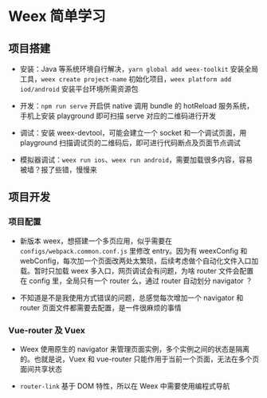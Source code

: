 # Weex 简单学习

## 项目搭建

+ 安装：Java 等系统环境自行解决，`yarn global add weex-toolkit` 安装全局工具，`weex create project-name` 初始化项目，`weex platform add iod/android` 安装平台环境所需资源包

+ 开发：`npm run serve` 开启供 native 调用 bundle 的 hotReload 服务系统，手机上安装 playground 即可扫描 serve 对应的二维码进行开发

+ 调试：安装 weex-devtool，可能会建立一个 socket 和一个调试页面，用 playground 扫描调试页的二维码后，即可进行代码断点及页面节点调试

+ 模拟器调试：`weex run ios`、`weex run android`，需要加载很多内容，容易被墙？报了些错，慢慢来

## 项目开发

### 项目配置

+ 新版本 weex，想搭建一个多页应用，似乎需要在 `configs/webpack.common.conf.js` 里修改 entry。因为有 weexConfig 和 webConfig，每次加一个页面改两处太繁琐，后续考虑做个自动化文件入口加载。暂时只加载 weex 多入口，网页调试会有问题，为啥 router 文件会配置在 config 里，全局只有一个 router 么，通过 router 自动划分 navigator ？

+ 不知道是不是我使用方式错误的问题，总感觉每次增加一个 navigator 和 router 页面文件都需要去配置，是一件很麻烦的事情

### Vue-router 及 Vuex

+ Weex 使用原生的 navigator 来管理页面实例，多个实例之间的状态是隔离的。也就是说，Vuex 和 vue-router 只能作用于当前一个页面，无法在多个页面间共享状态

+ `router-link` 基于 DOM 特性，所以在 Weex 中需要使用编程式导航
